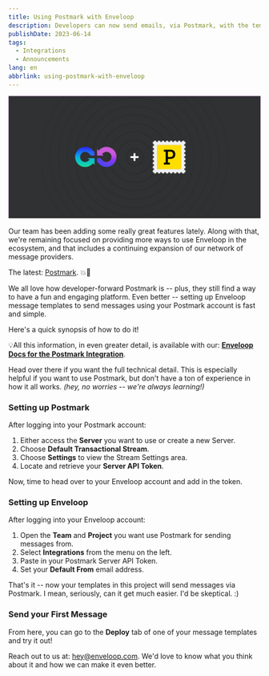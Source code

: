 ```yaml
---
title: Using Postmark with Enveloop
description: Developers can now send emails, via Postmark, with the templates they create on Enveloop!
publishDate: 2023-06-14
tags:
  - Integrations
  - Announcements
lang: en
abbrlink: using-postmark-with-enveloop
---
```


![Using Enveloop with Postmark Header](/img/header-postmark.png)

Our team has been adding some really great features lately. Along with that, we're remaining focused on providing more ways to use Enveloop in the ecosystem, and that includes a continuing expansion of our network of message providers.

The latest: [Postmark](https://postmark.com). 💥🎉

We all love how developer-forward Postmark is -- plus, they still find a way to have a fun and engaging platform. Even better -- setting up Enveloop message templates to send messages using your Postmark account is fast and simple.

Here's a quick synopsis of how to do it!

💡All this information, in even greater detail, is available with our: [**Enveloop Docs for the Postmark Integration**](https://docs.enveloop.com/integrations/email-integrations/postmark).

Head over there if you want the full technical detail. This is especially helpful if you want to use Postmark, but don't have a ton of experience in how it all works. *(hey, no worries -- we're always learning!)*

### Setting up Postmark

After logging into your Postmark account:

1. Either access the **Server** you want to use or create a new Server.
2. Choose **Default Transactional Stream**.
3. Choose **Settings** to view the Stream Settings area.
4. Locate and retrieve your **Server API Token**.

Now, time to head over to your Enveloop account and add in the token. 

### Setting up Enveloop

After logging into your Enveloop account:

1. Open the **Team** and **Project** you want use Postmark for sending messages from.
2. Select **Integrations** from the menu on the left.
3. Paste in your Postmark Server API Token.
4. Set your **Default From** email address.

That's it -- now your templates in this project will send messages via Postmark. I mean, seriously, can it get much easier. I'd be skeptical. :)

### Send your First Message

From here, you can go to the **Deploy** tab of one of your message templates and try it out!

Reach out to us at: hey@enveloop.com. We'd love to know what you think about it and how we can make it even better.
